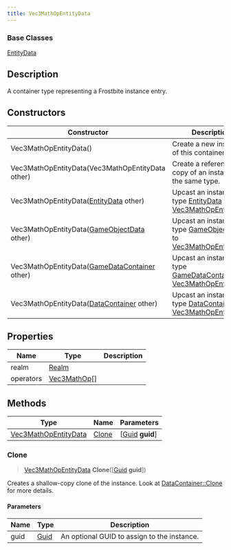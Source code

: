 ```yaml
---
title: Vec3MathOpEntityData
---
```

### Base Classes

[EntityData](/vext/ref/fb/entitydata/)

## Description

A container type representing a Frostbite instance entry.

## Constructors

| Constructor                                                                     | Description                                                                                                                     |
| ------------------------------------------------------------------------------- | ------------------------------------------------------------------------------------------------------------------------------- |
| Vec3MathOpEntityData()                                                          | Create a new instance of this container type.                                                                                   |
| Vec3MathOpEntityData(Vec3MathOpEntityData other)                                | Create a reference copy of an instance of the same type.                                                                        |
| Vec3MathOpEntityData([EntityData](/vext/ref/fb/entitydata/) other)                            | Upcast an instance of type [EntityData](/vext/ref/fb/entitydata/) to [Vec3MathOpEntityData](/vext/ref/fb/vec3mathopentitydata/).                            |
| Vec3MathOpEntityData([GameObjectData](/vext/ref/fb/gameobjectdata/) other)                    | Upcast an instance of type [GameObjectData](/vext/ref/fb/gameobjectdata/) to [Vec3MathOpEntityData](/vext/ref/fb/vec3mathopentitydata/).                    |
| Vec3MathOpEntityData([GameDataContainer](/vext/ref/fb/gamedatacontainer/) other)              | Upcast an instance of type [GameDataContainer](/vext/ref/fb/gamedatacontainer/) to [Vec3MathOpEntityData](/vext/ref/fb/vec3mathopentitydata/).              |
| Vec3MathOpEntityData([DataContainer](/vext/ref/shared/class/datacontainer) other) | Upcast an instance of type [DataContainer](/vext/ref/shared/class/datacontainer) to [Vec3MathOpEntityData](/vext/ref/fb/vec3mathopentitydata/). |

## Properties

| Name      | Type                         | Description |
| --------- | ---------------------------- | ----------- |
| realm     | [Realm](/vext/ref/fb/realm/)               |             |
| operators | [Vec3MathOp](/vext/ref/fb/vec3mathop/)\[\] |             |

## Methods

| Type                                         | Name            | Parameters                                     |
| -------------------------------------------- | --------------- | ---------------------------------------------- |
| [Vec3MathOpEntityData](/vext/ref/fb/vec3mathopentitydata/) | [Clone](#clone) | \[[Guid](/vext/ref/shared/class/guid) **guid**\] |

### Clone

> [Vec3MathOpEntityData](/vext/ref/fb/vec3mathopentitydata/) **Clone**(\[[Guid](/vext/ref/shared/class/guid) **guid**\])

Creates a shallow-copy clone of the instance. Look at [DataContainer::Clone](/vext/ref/shared/class/datacontainer#clone) for more details.

#### Parameters

| Name | Type         | Description                                 |
| ---- | ------------ | ------------------------------------------- |
| guid | [Guid](/vext/ref/shared/class/guid/) | An optional GUID to assign to the instance. |
